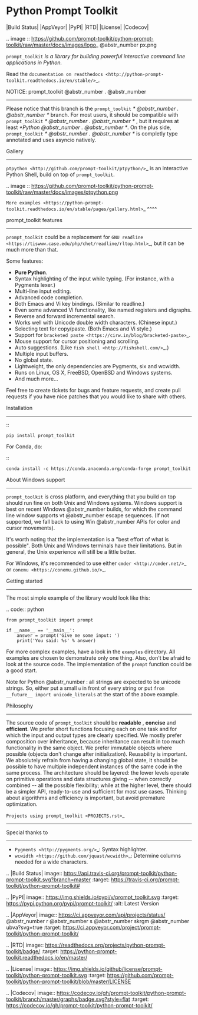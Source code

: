# Python Prompt Toolkit

|Build Status| |AppVeyor| |PyPI| |RTD| |License| |Codecov|

.. image :: https://github.com/prompt-toolkit/python-prompt-toolkit/raw/master/docs/images/logo_ @abstr_number px.png

`prompt_toolkit` _is a library for building powerful interactive command line applications in Python._

Read the `documentation on readthedocs <http://python-prompt-toolkit.readthedocs.io/en/stable/>`_.

NOTICE: prompt_toolkit @abstr_number . @abstr_number 

* * *

Please notice that this branch is the `prompt_toolkit` _* @abstr_number . @abstr_number *_ branch. For most users, it should be compatible with `prompt_toolkit` _* @abstr_number . @abstr_number *_ , but it requires at least _*Python @abstr_number . @abstr_number *_. On the plus side, `prompt_toolkit` _* @abstr_number . @abstr_number *_ is completly type annotated and uses asyncio natively.

Gallery

* * *

`ptpython <http://github.com/prompt-toolkit/ptpython/>`_ is an interactive Python Shell, build on top of `prompt_toolkit`.

.. image :: https://github.com/prompt-toolkit/python-prompt-toolkit/raw/master/docs/images/ptpython.png

`More examples <https://python-prompt-toolkit.readthedocs.io/en/stable/pages/gallery.html>`_ ^^^^

prompt_toolkit features

* * *

`prompt_toolkit` could be a replacement for `GNU readline <https://tiswww.case.edu/php/chet/readline/rltop.html>`_, but it can be much more than that.

Some features:

  * **Pure Python**.
  * Syntax highlighting of the input while typing. (For instance, with a Pygments lexer.)
  * Multi-line input editing.
  * Advanced code completion.
  * Both Emacs and Vi key bindings. (Similar to readline.)
  * Even some advanced Vi functionality, like named registers and digraphs.
  * Reverse and forward incremental search.
  * Works well with Unicode double width characters. (Chinese input.)
  * Selecting text for copy/paste. (Both Emacs and Vi style.)
  * Support for `bracketed paste <https://cirw.in/blog/bracketed-paste>`_.
  * Mouse support for cursor positioning and scrolling.
  * Auto suggestions. (Like `fish shell <http://fishshell.com/>`_.)
  * Multiple input buffers.
  * No global state.
  * Lightweight, the only dependencies are Pygments, six and wcwidth.
  * Runs on Linux, OS X, FreeBSD, OpenBSD and Windows systems.
  * And much more...



Feel free to create tickets for bugs and feature requests, and create pull requests if you have nice patches that you would like to share with others.

Installation

* * *

::
    
    
    pip install prompt_toolkit
    

For Conda, do:

::
    
    
    conda install -c https://conda.anaconda.org/conda-forge prompt_toolkit
    

About Windows support

* * *

`prompt_toolkit` is cross platform, and everything that you build on top should run fine on both Unix and Windows systems. Windows support is best on recent Windows @abstr_number builds, for which the command line window supports vt @abstr_number escape sequences. (If not supported, we fall back to using Win @abstr_number APIs for color and cursor movements).

It's worth noting that the implementation is a "best effort of what is possible". Both Unix and Windows terminals have their limitations. But in general, the Unix experience will still be a little better.

For Windows, it's recommended to use either `cmder <http://cmder.net/>`_ or `conemu <https://conemu.github.io/>`_.

Getting started

* * *

The most simple example of the library would look like this:

.. code:: python
    
    
    from prompt_toolkit import prompt
    
    if __name__ == '__main__':
        answer = prompt('Give me some input: ')
        print('You said: %s' % answer)
    

For more complex examples, have a look in the `examples` directory. All examples are chosen to demonstrate only one thing. Also, don't be afraid to look at the source code. The implementation of the `prompt` function could be a good start.

Note for Python @abstr_number : all strings are expected to be unicode strings. So, either put a small `u` in front of every string or put `from __future__ import unicode_literals` at the start of the above example.

Philosophy

* * *

The source code of `prompt_toolkit` should be **readable** , **concise** and **efficient**. We prefer short functions focusing each on one task and for which the input and output types are clearly specified. We mostly prefer composition over inheritance, because inheritance can result in too much functionality in the same object. We prefer immutable objects where possible (objects don't change after initialization). Reusability is important. We absolutely refrain from having a changing global state, it should be possible to have multiple independent instances of the same code in the same process. The architecture should be layered: the lower levels operate on primitive operations and data structures giving -- when correctly combined -- all the possible flexibility; while at the higher level, there should be a simpler API, ready-to-use and sufficient for most use cases. Thinking about algorithms and efficiency is important, but avoid premature optimization.

`Projects using prompt_toolkit <PROJECTS.rst>`_

* * *

Special thanks to

* * *

  * `Pygments <http://pygments.org/>`_: Syntax highlighter.
  * `wcwidth <https://github.com/jquast/wcwidth>`_: Determine columns needed for a wide characters.



.. |Build Status| image:: https://api.travis-ci.org/prompt-toolkit/python-prompt-toolkit.svg?branch=master :target: https://travis-ci.org/prompt-toolkit/python-prompt-toolkit#

.. |PyPI| image:: https://img.shields.io/pypi/v/prompt_toolkit.svg :target: https://pypi.python.org/pypi/prompt-toolkit/ :alt: Latest Version

.. |AppVeyor| image:: https://ci.appveyor.com/api/projects/status/ @abstr_number r @abstr_number s @abstr_number skrgm @abstr_number ubva?svg=true :target: https://ci.appveyor.com/project/prompt-toolkit/python-prompt-toolkit/

.. |RTD| image:: https://readthedocs.org/projects/python-prompt-toolkit/badge/ :target: https://python-prompt-toolkit.readthedocs.io/en/master/

.. |License| image:: https://img.shields.io/github/license/prompt-toolkit/python-prompt-toolkit.svg :target: https://github.com/prompt-toolkit/python-prompt-toolkit/blob/master/LICENSE

.. |Codecov| image:: https://codecov.io/gh/prompt-toolkit/python-prompt-toolkit/branch/master/graphs/badge.svg?style=flat :target: https://codecov.io/gh/prompt-toolkit/python-prompt-toolkit/

